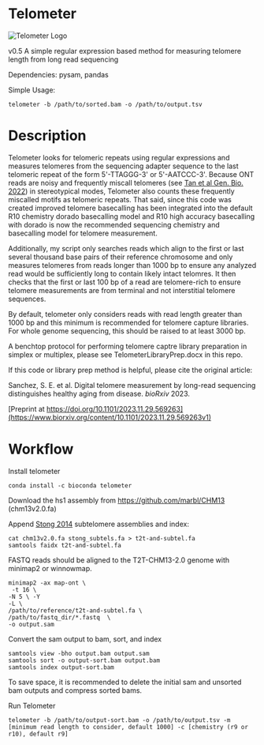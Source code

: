 # Telometer

![Telometer Logo](https://i.imgur.com/te0QfrR.png)

v0.5
A simple regular expression based method for measuring telomere length from long read sequencing

Dependencies: pysam, pandas

Simple Usage: 
```
telometer -b /path/to/sorted.bam -o /path/to/output.tsv
```
# Description

Telometer looks for telomeric repeats using regular expressions and measures telomeres from the sequencing adapter sequence to the last telomeric repeat of the form 5'-TTAGGG-3' or 5'-AATCCC-3'.
Because ONT reads are noisy and frequently miscall telomeres (see [Tan et al Gen. Bio. 2022](https://genomebiology.biomedcentral.com/articles/10.1186/s13059-022-02751-6)) in stereotypical modes, Telometer also counts these frequently miscalled motifs as telomeric repeats. That said, since this code was created improved telomere basecalling has been integrated into the default R10 chemistry dorado basecalling model and R10 high accuracy basecalling with dorado is now the recommended sequencing chemistry and basecalling model for telomere measurement. 

Additionally, my script only searches reads which align to the first or last several thousand base pairs of their reference chromosome and only measures telomeres from reads longer than 1000 bp to ensure any analyzed read would be sufficiently long to contain likely intact telomres. It then checks that the first or last 100 bp of a read are telomere-rich to ensure telomere measurements are from terminal and not interstitial telomere sequences.

By default, telometer only considers reads with read length greater than 1000 bp and this minimum is recommended for telomere capture libraries. For whole genome sequencing, this should be raised to at least 3000 bp.

A benchtop protocol for performing telomere captre library preparation in simplex or multiplex, please see TelometerLibraryPrep.docx in this repo. 

If this code or library prep method is helpful, please cite the original article:

Sanchez, S. E. et al. Digital telomere measurement by long-read sequencing distinguishes healthy aging from disease. _bioRxiv_ 2023.

[Preprint at https://doi.org/10.1101/2023.11.29.569263](https://www.biorxiv.org/content/10.1101/2023.11.29.569263v1)


# Workflow

Install telometer
```
conda install -c bioconda telometer
```

Download the hs1 assembly from https://github.com/marbl/CHM13 (chm13v2.0.fa)

Append [Stong 2014](https://pubmed.ncbi.nlm.nih.gov/24676094/) subtelomere assemblies and index:
```
cat chm13v2.0.fa stong_subtels.fa > t2t-and-subtel.fa
samtools faidx t2t-and-subtel.fa
```

FASTQ reads should be aligned to the T2T-CHM13-2.0 genome with minimap2 or winnowmap.   

```
minimap2 -ax map-ont \
 -t 16 \ 
-N 5 \ -Y 
-L \ 
/path/to/reference/t2t-and-subtel.fa \
/path/to/fastq_dir/*.fastq  \
-o output.sam
```
Convert the sam output to bam, sort, and index

```
samtools view -bho output.bam output.sam
samtools sort -o output-sort.bam output.bam
samtools index output-sort.bam
```

To save space, it is recommended to delete the initial sam and unsorted bam outputs and compress sorted bams. 

Run Telometer

```
telometer -b /path/to/output-sort.bam -o /path/to/output.tsv -m [minimum read length to consider, default 1000] -c [chemistry (r9 or r10), default r9]
```



